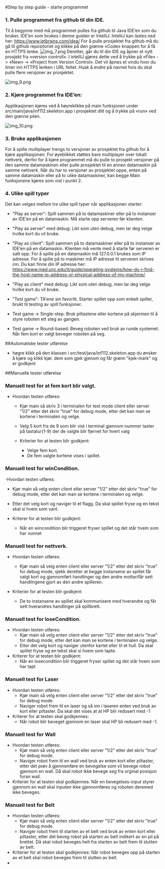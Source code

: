 #Step by step guide - starte programmet



### 1. Pulle programmet fra github til din IDE.
   
   Til å begynne med må programmet pulles fra github til Java IDE’en som du bruker. 
   IDE’en som brukes i denne guiden er IntelliJ.  IntelliJ kan lastes ned her: https://www.jetbrains.com/idea/
   For å pulle prosjektet fra github må du gå til github repositoriet og klikke på den grønne «Code» knappen 
   for å få en HTTPS lenke.
   ![img_7.png](assets/images/img_7.png)
   Deretter, går du til din IDE og åpner et nytt prosjekt fra «version controll». 
   I intelliJ gjøres dette ved å trykke på «File» -> «New» -> «Project from Version Control». 
   Det vil åpnes et vindu hvor du limer inn HTTPS lenken i URL feltet. 
   Husk å endre på navnet hvis du skal pulle flere versjoner av prosjektet.

![img_9.png](assets/images/img_9.png)

### 2. Kjøre programmet fra IDE’en:
   
   Applikasjonen kjøres ved å høyreklikke på main funksjonen under src/main/java/inf112.skeleton.app i prosjektet ditt og å trykke på «run» ved den grønne pilen.

![img_10.png](assets/images/img_10.png)

### 3. Bruke applikasjonen
   
   For å spille multiplayer trengs to versjoner av prosjektet fra github for å kjøre applikasjonen. 
   For øyeblikket støttes bare multiplayer over lokalt nettverk, 
   derfor for å kjøre programmet må du pulle to prosjekt versjoner på den samme datamaskinen 
   eller pulle prosjektet til en annen datamaskin på samme nettverk.
   Når du har to versjoner av prosjektet oppe, enten på samme datamaskin eller på to ulike datamaskiner, 
   kan begge Main funksjonene kjøres som vist i punkt 2. 


### 4. Ulike spill typer
   Det kan velges mellom tre ulike spill typer når applikasjonen starter:
   
- "Play as server":
        Spill sammen på to datamaskiner eller på to instanser av IDE’en på en datamaskin. Må starte opp serveren før klienten.
  
  
- "Play as server" med debug:
        Likt som uten debug, men lar deg velge hvilke kort du vil bruke.
  

- "Play as client":
Spill sammen på to datamaskiner eller på to instanser av IDE’en på en datamaskin. Klienten må vente med å starte før serveren er satt opp.
For å spille på en datamaskin må 127.0.0.1 brukes som IP adresse.
For å spille på to maskiner må IP adresse til serveren skrives inn. Du kan finne din IP adresse her: https://www.med.unc.edu/it/guide/operating-systems/how-do-i-find-the-host-name-ip-address-or-physical-address-of-my-machine/.


- "Play as client" med debug:
Likt som uten debug, men lar deg velge hvilke kort du vil bruke.
  

- "Test game": TA'ene sin favoritt. Starter spillet opp som enkelt spiller, brukt til testing av spill funksjoner.

-  Test game -> Single-step:
Bruk piltastene eller kortene på skjermen til å styre roboten ett steg av gangen.

-  Test game -> Round-based:
Beveg roboten ved bruk av runde systemet. Når fem kort er valgt beveger roboten på seg.

   
##Automatiske tester utførelse
- høgre klikk på den klassen i src/test/java/inf112.skeleton.app du ønsker å kjøre og klikk kjør. 
  dem som gjek gjenom og får grønn "kjek-mark"
  og er godkjent
  
##Manuelle tester utførelse
### Manuell test for at fem kort blir valgt.
- Hvordan testen utføres:
   - Kjør main så skriv 3 i terminalen for test mode client eller server "1/2" etter det skriv "true" for debug mode, etter det kan man se kortene i terminalen og velge.
   - Velg 5 kort fra de 9 som blir vist i terminal gjennom nummer taster på tastatur(1-9) der de
      valgte blir fjernet for hvert valg

	- Kriterier for at testen blir godkjent:
		- Velge fem kort.
		- De fem valgte kortene vises i spillet.

### Manuell test for winCondition.
-Hvordan testen utføres:
   - Kjør main så velg enten client eller server "1/2" etter det skriv "true" for debug mode, etter det kan man se kortene i terminalen og velge.
   - Etter det velg kort og naviger til et flagg. Da skal spillet fryse og en tekst skal si hvem som vant.
   
- Kriterer for at testen blir godkjent:
   - Når en wincondition blir triggeret fryser spillet og det står hvem som har vunnet

### Manuell test for nettverk.
- Hvordan testen utføres:
   - Kjør main så velg enten client eller server "1/2" etter det skriv "true" for debug mode, sjekk deretter at begge instansene av spillet får valgt kort og gjennomført
      handlinger og den andre mottar/får sett handlingene gjort av den andre spilleren.

- Kriterier for at testen blir godkjent:
    - De to instansene av spillet skal kommunisere med hverandre og får sett hverandres handlinger på spillbrett.

### Manuell test for loseCondition.
- Hvordan testen utføres:
    - Kjør main så velg enten client eller server "1/2" etter det skriv "true" for debug mode, etter det kan man se kortene i terminalen og velge.
    - Etter det velg kort og naviger utenfor kartet eller til et hull. Da skal spillet fryse og en tekst skal si hvem som tapte.
- Kriterer for at testen blir godkjent:
    - Når en losecondition blir triggeret fryser spillet og det står hvem som har tapt
    
### Manuell test for Laser
- Hvordan testen utføres:
   - Kjør main så velg enten client eller server "1/2" etter det skriv "true" for debug mode. 
   - Naviger robot frem til en laser og så inn i laseren enten ved bruk av kort eller piltaster. Da skal det vises at at HP blir redusert med -1
- Kriterer for at testen skal godkjennes: 
    - Når robot blir beveget gjennom en laser skal HP bli redusert med -1. 
    
### Manuell test for Wall 
- Hvordan testen utføres: 
    - Kjør main så velg enten client eller server "1/2" etter det skriv "true" for debug mode.
    - Naviger robot frem til en wall ved bruk av enten kort eller piltaster, etter det prøv å gjennomføre en bevegelse som vil bevege robot gjennom en wall.
    Då skal robot ikke bevege seg fra orginal posisjon foran wall.
- Kriterier for at testen skal godkjennes:
    Når en bevegelses-input styrer gjennom en wall skal inputen ikke gjennomføres og roboten deremed ikke beveges.
  
### Manuell test for Belt 
- Hvordan testen utføres: 
    - Kjør main så velg enten client eller server "1/2" etter det skriv "true" for debug mode.
    - Naviger robot frem til starten av et belt ved bruk av enten kort eller piltaster, etter det beveg robot på starten av belt indikert av en pil på brettet. 
    Då skal robot beveges helt fra starten av belt frem til slutten av belt.
- Kriterier for at testen skal godkjennes:
    Når robot beveges opp på starten av et belt skal robot beveges frem til slutten av belt. 
-